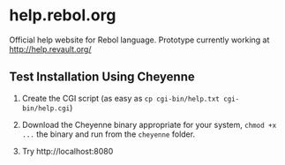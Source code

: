 help.rebol.org
==============

Official help website for Rebol language. Prototype currently working at http://help.revault.org/

## Test Installation Using Cheyenne

1. Create the CGI script (as easy as `cp cgi-bin/help.txt cgi-bin/help.cgi`)

2. Download the Cheyenne binary appropriate for your system, `chmod +x ...` the binary and run from the `cheyenne` folder.

3. Try http://localhost:8080

